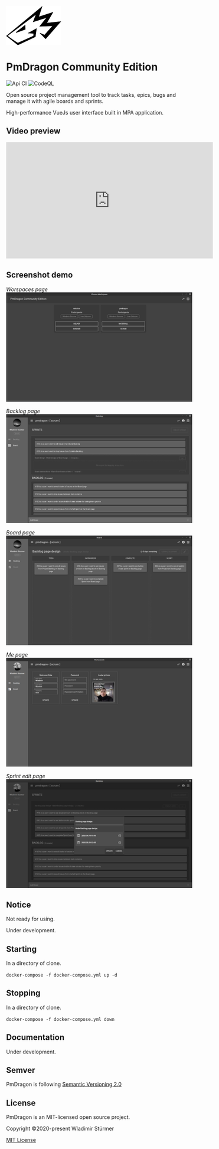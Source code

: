 <img src="docs/images/logo.png" width="149" height="106">

# PmDragon Community Edition

![Api CI](https://github.com/cybersturmer/pmdragon/workflows/Api%20CI/badge.svg?branch=master)
![CodeQL](https://github.com/cybersturmer/pmdragon/workflows/CodeQL/badge.svg?branch=master)

Open source project management tool to track tasks, epics, bugs and manage it with agile boards and sprints.

High-performance VueJs user interface built in MPA application.

## Video preview
<iframe width="560" height="315" src="https://www.youtube.com/embed/kYnf6ZU45sM" frameborder="0" allow="accelerometer; autoplay; clipboard-write; encrypted-media; gyroscope; picture-in-picture" allowfullscreen></iframe>

## Screenshot demo

*Worspaces page*
<img src="docs/images/workspaces.png">

*Backlog page*
<img src="docs/images/backlog.png">

*Board page*
<img src="docs/images/board.png">

*Me page*
<img src="docs/images/me.png">

*Sprint edit page*
<img src="docs/images/sprint_edit.png">

## Notice

Not ready for using.

Under development.

## Starting

In a directory of clone.

`docker-compose -f docker-compose.yml up -d`

## Stopping

In a directory of clone.

`docker-compose -f docker-compose.yml down`

## Documentation

Under development.

## Semver

PmDragon is following [Semantic Versioning 2.0](https://semver.org/)

## License

PmDragon is an MIT-licensed open source project.

Copyright ©2020-present Wladimir Stürmer

[MIT License](https://en.wikipedia.org/wiki/MIT_License)
